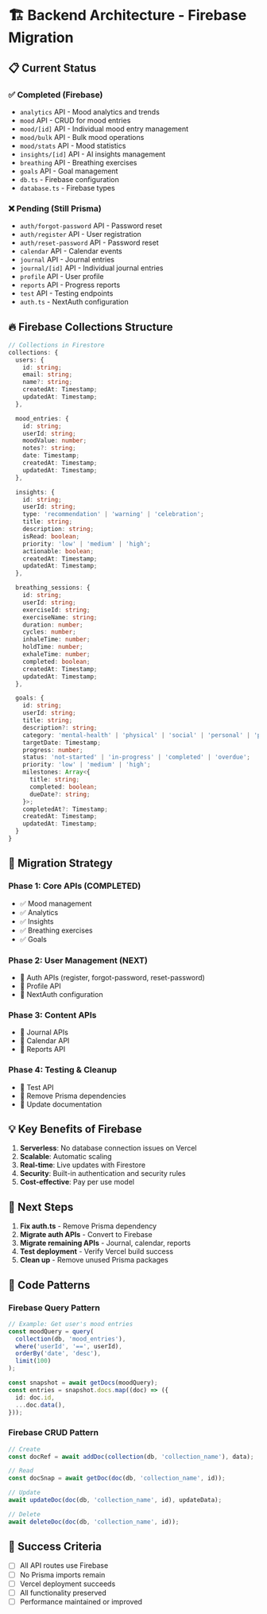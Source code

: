 # 🏗️ Backend Architecture - Firebase Migration

## 📋 **Current Status**

### ✅ **Completed (Firebase)**

- `analytics` API - Mood analytics and trends
- `mood` API - CRUD for mood entries
- `mood/[id]` API - Individual mood entry management
- `mood/bulk` API - Bulk mood operations
- `mood/stats` API - Mood statistics
- `insights/[id]` API - AI insights management
- `breathing` API - Breathing exercises
- `goals` API - Goal management
- `db.ts` - Firebase configuration
- `database.ts` - Firebase types

### ❌ **Pending (Still Prisma)**

- `auth/forgot-password` API - Password reset
- `auth/register` API - User registration
- `auth/reset-password` API - Password reset
- `calendar` API - Calendar events
- `journal` API - Journal entries
- `journal/[id]` API - Individual journal entries
- `profile` API - User profile
- `reports` API - Progress reports
- `test` API - Testing endpoints
- `auth.ts` - NextAuth configuration

## 🔥 **Firebase Collections Structure**

```typescript
// Collections in Firestore
collections: {
  users: {
    id: string;
    email: string;
    name?: string;
    createdAt: Timestamp;
    updatedAt: Timestamp;
  },

  mood_entries: {
    id: string;
    userId: string;
    moodValue: number;
    notes?: string;
    date: Timestamp;
    createdAt: Timestamp;
    updatedAt: Timestamp;
  },

  insights: {
    id: string;
    userId: string;
    type: 'recommendation' | 'warning' | 'celebration';
    title: string;
    description: string;
    isRead: boolean;
    priority: 'low' | 'medium' | 'high';
    actionable: boolean;
    createdAt: Timestamp;
    updatedAt: Timestamp;
  },

  breathing_sessions: {
    id: string;
    userId: string;
    exerciseId: string;
    exerciseName: string;
    duration: number;
    cycles: number;
    inhaleTime: number;
    holdTime: number;
    exhaleTime: number;
    completed: boolean;
    createdAt: Timestamp;
    updatedAt: Timestamp;
  },

  goals: {
    id: string;
    userId: string;
    title: string;
    description?: string;
    category: 'mental-health' | 'physical' | 'social' | 'personal' | 'professional';
    targetDate: Timestamp;
    progress: number;
    status: 'not-started' | 'in-progress' | 'completed' | 'overdue';
    priority: 'low' | 'medium' | 'high';
    milestones: Array<{
      title: string;
      completed: boolean;
      dueDate?: string;
    }>;
    completedAt?: Timestamp;
    createdAt: Timestamp;
    updatedAt: Timestamp;
  }
}
```

## 🚀 **Migration Strategy**

### **Phase 1: Core APIs (COMPLETED)**

- ✅ Mood management
- ✅ Analytics
- ✅ Insights
- ✅ Breathing exercises
- ✅ Goals

### **Phase 2: User Management (NEXT)**

- 🔄 Auth APIs (register, forgot-password, reset-password)
- 🔄 Profile API
- 🔄 NextAuth configuration

### **Phase 3: Content APIs**

- 🔄 Journal APIs
- 🔄 Calendar API
- 🔄 Reports API

### **Phase 4: Testing & Cleanup**

- 🔄 Test API
- 🔄 Remove Prisma dependencies
- 🔄 Update documentation

## 💡 **Key Benefits of Firebase**

1. **Serverless**: No database connection issues on Vercel
2. **Scalable**: Automatic scaling
3. **Real-time**: Live updates with Firestore
4. **Security**: Built-in authentication and security rules
5. **Cost-effective**: Pay per use model

## 🔧 **Next Steps**

1. **Fix auth.ts** - Remove Prisma dependency
2. **Migrate auth APIs** - Convert to Firebase
3. **Migrate remaining APIs** - Journal, calendar, reports
4. **Test deployment** - Verify Vercel build success
5. **Clean up** - Remove unused Prisma packages

## 📝 **Code Patterns**

### **Firebase Query Pattern**

```typescript
// Example: Get user's mood entries
const moodQuery = query(
  collection(db, 'mood_entries'),
  where('userId', '==', userId),
  orderBy('date', 'desc'),
  limit(100)
);

const snapshot = await getDocs(moodQuery);
const entries = snapshot.docs.map((doc) => ({
  id: doc.id,
  ...doc.data(),
}));
```

### **Firebase CRUD Pattern**

```typescript
// Create
const docRef = await addDoc(collection(db, 'collection_name'), data);

// Read
const docSnap = await getDoc(doc(db, 'collection_name', id));

// Update
await updateDoc(doc(db, 'collection_name', id), updateData);

// Delete
await deleteDoc(doc(db, 'collection_name', id));
```

## 🎯 **Success Criteria**

- [ ] All API routes use Firebase
- [ ] No Prisma imports remain
- [ ] Vercel deployment succeeds
- [ ] All functionality preserved
- [ ] Performance maintained or improved
